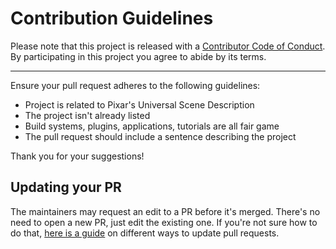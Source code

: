# Contribution Guidelines

Please note that this project is released with a
[Contributor Code of Conduct](code-of-conduct.md). By participating in this
project you agree to abide by its terms.

---

Ensure your pull request adheres to the following guidelines:

- Project is related to Pixar's Universal Scene Description
- The project isn't already listed
- Build systems, plugins, applications, tutorials are all fair game
- The pull request should include a sentence describing the project


Thank you for your suggestions!

## Updating your PR

The maintainers may request an
edit to a PR before it's merged. There's no need to open a new PR, just edit
the existing one. If you're not sure how to do that,
[here is a guide](https://github.com/RichardLitt/knowledge/blob/master/github/amending-a-commit-guide.md)
on different ways to update pull requests.
